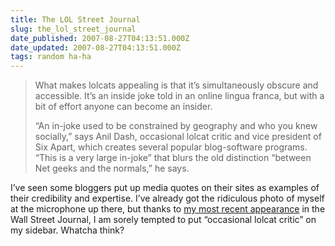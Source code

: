 ```yaml
---
title: The LOL Street Journal
slug: the_lol_street_journal
date_published: 2007-08-27T04:13:51.000Z
date_updated: 2007-08-27T04:13:51.000Z
tags: random ha-ha
---
```


> What makes lolcats appealing is that it’s simultaneously obscure and accessible. It’s an inside joke told in an online lingua franca, but with a bit of effort anyone can become an insider.
> 
> “An in-joke used to be constrained by geography and who you knew socially,” says Anil Dash, occasional lolcat critic and vice president of Six Apart, which creates several popular blog-software programs. “This is a very large in-joke” that blurs the old distinction “between Net geeks and the normals,” he says.

I’ve seen some bloggers put up media quotes on their sites as examples of their credibility and expertise. I’ve already got the ridiculous photo of myself at the microphone up there, but thanks to [my most recent appearance](http://online.wsj.com/article/SB118798557326508182.html) in the Wall Street Journal, I am sorely tempted to put “occasional lolcat critic” on my sidebar. Whatcha think?
